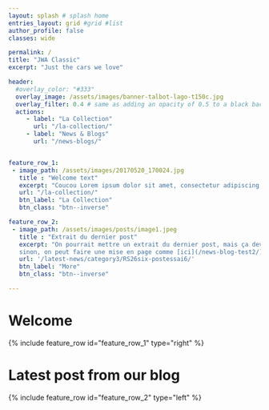 ```yaml
---
layout: splash # splash home
entries_layout: grid #grid #list
author_profile: false
classes: wide

permalink: /
title: "JWA Classic"
excerpt: "Just the cars we love"

header:
  #overlay_color: "#333"
  overlay_image: /assets/images/banner-talbot-lago-t150c.jpg
  overlay_filter: 0.4 # same as adding an opacity of 0.5 to a black background
  actions:
     - label: "La Collection"
       url: "/la-collection/"
     - label: "News & Blogs"
       url: "/news-blogs/"


feature_row_1:
 - image_path: /assets/images/20170520_170024.jpg
   title : "Welcome text"
   excerpt: "Coucou Lorem ipsum dolor sit amet, consectetur adipiscing elit, sed do eiusmod tempor incididunt ut labore et dolore magna aliqua. Ut enim ad minim veniam, quis nostrud exercitation ullamco laboris nisi ut aliquip ex ea commodo consequat."
   url: "/la-collection/"
   btn_label: "La Collection"
   btn_class: "btn--inverse"

feature_row_2:
 - image_path: /assets/images/posts/image1.jpeg
   title : "Extrait du dernier post"
   excerpt: "On pourrait mettre un extrait du dernier post, mais ça devra se faire à la main et ça deviendra vite lourd...<br>
   sinon, on peut faire une mise en page comme [ici](/news-blog-test2/)"
   url: '/latest-news/category3/RS26six-postessai6/'
   btn_label: "More"
   btn_class: "btn--inverse"

---
```

# Welcome
{% include feature_row id="feature_row_1" type="right" %}

# Latest post from our blog
{% include feature_row id="feature_row_2" type="left" %}
